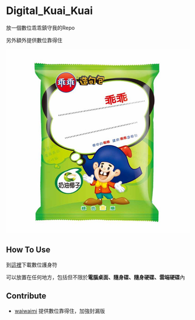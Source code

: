 # Digital_Kuai_Kuai

放一個數位乖乖鎮守我的Repo

另外額外提供數位靠得住

![image](https://github.com/ddddo86/Digital_Kuai_Kuai/blob/main/file/數位乖乖.jpg)

## How To Use

到[這裡](https://github.com/ddddo86/Digital_Kuai_Kuai/blob/main/file/)下載數位護身符

可以放置在任何地方，包括但不限於**電腦桌面、隨身碟、隨身硬碟、雲端硬碟**內

## Contribute

- [waiwaimi](https://github.com/waiwaimi) 提供數位靠得住，加強封漏版
